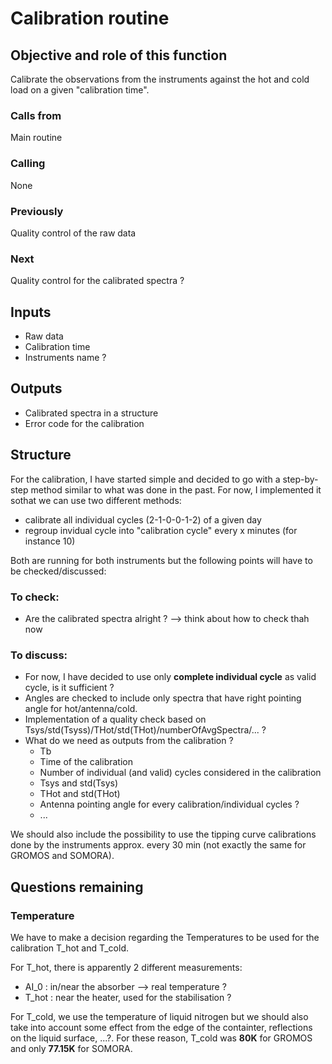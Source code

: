 # Calibration routine

## Objective and role of this function
Calibrate the observations from the instruments against the hot and cold load on a given "calibration time".


### Calls from
Main routine

### Calling
None

### Previously
Quality control of the raw data

### Next
Quality control for the calibrated spectra ? 

## Inputs
* Raw data
* Calibration time
* Instruments name ?

## Outputs
* Calibrated spectra in a structure
* Error code for the calibration

## Structure
For the calibration, I have started simple and decided to go with a step-by-step method similar to what was done in the past. For now, I implemented it sothat we can use two different methods:
* calibrate all individual cycles (2-1-0-0-1-2) of a given day
* regroup invidual cycle into "calibration cycle" every x minutes (for instance 10)

Both are running for both instruments but the following points will have to be checked/discussed:

### To check:
* Are the calibrated spectra alright ? --> think about how to check thah now

### To discuss:
* For now, I have decided to use only **complete individual cycle** as valid cycle, is it sufficient ?
* Angles are checked to include only spectra that have right pointing angle for hot/antenna/cold.
* Implementation of a quality check based on Tsys/std(Tsyss)/THot/std(THot)/numberOfAvgSpectra/... ?
* What do we need as outputs from the calibration ?
    * Tb
    * Time of the calibration
    * Number of individual (and valid) cycles considered in the calibration
    * Tsys and std(Tsys)
    * THot and std(THot)
    * Antenna pointing angle for every calibration/individual cycles ?
    * ...

We should also include the possibility to use the tipping curve calibrations done by the instruments approx. every 30 min (not exactly the same for GROMOS and SOMORA).

## Questions remaining
### Temperature

We have to make a decision regarding the Temperatures to be used for the calibration T_hot and T_cold. 

For T_hot, there is apparently 2 different measurements:
* AI_0 : in/near the absorber --> real temperature ?
* T_hot : near the heater, used for the stabilisation ?

For T_cold, we use the temperature of liquid nitrogen but we should also take into account some effect from the edge of the containter, reflections on the liquid surface, ...?. For these reason, T_cold was **80K** for GROMOS and only **77.15K** for SOMORA.
